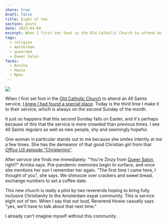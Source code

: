 ```yaml
---
share: true
draft: false
title: Eight of ten
section: posts
date: 2023-04-09
excerpt: When I first set foot in the Old Catholic Church to attend an All Saints service, I knew I had found a special place. Today is the third time I make it to their service, which is always on the second Sunday of the month.
tags:
  - religion
  - Amsterdam
  - queerdom
  - Queer Salon
faces:
  - Annika
  - Howie
  - Mpho
---
```


![](https://res.cloudinary.com/dbi2zounq/image/upload/v1681106797/zinzy.website/2023-04-09_hingfw.jpg)

When I first set foot in the [Old Catholic Church](https://amsterdam.oudkatholiek.nl/) to attend an All Saints service, [I knew I had found a special place](/2023/02/12/all-saints-amsterdam/). Today is the third time I make it to their service, which is always on the second Sunday of the month.

It just so happens that this second Sunday falls on Easter, and it's perhaps because of this that the service is more crowded than previous times. I see All Saints regulars as well as new people, shy and seemingly hopeful.

One woman in particular stands out to me because she smiles intently at me a few times. She has the demeanor of that good Christian girl from that [_Office US_ episode "Christening"](https://www.reddit.com/r/DunderMifflin/comments/hqskev/scotts_tots_may_be_super_cringe_but_its_nearly/).

After service she finds me immediately: "You're Zinzy from [Queer Salon](https://meetup.com/queersalon), right?" Annika says. Pre-pandemic memories begin to surface, and once she mentions her son I remember her again. "The first time I came here, I thought of you", she says. We shmooze over crackers and sweet bread, exchange numbers to set a coffee date.

This new church is really a pilot by two reverends hoping to bring fully inclusive Christianity to the Amsterdam expat community. This is service eight out of ten. When I say that out loud, Reverend Howie casually says "yes, we'll have to talk about that next time." 

I already can't imagine myself without this community.